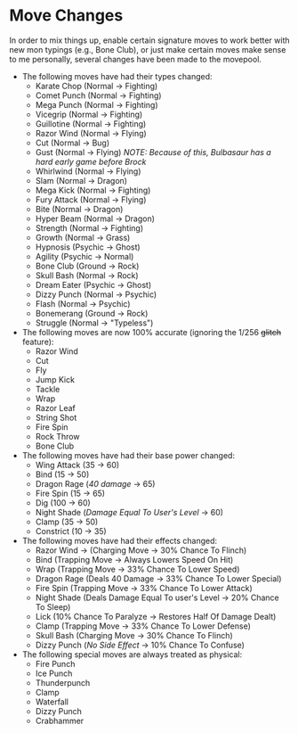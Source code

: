 # Move Changes
In order to mix things up, enable certain signature moves to work better with new mon typings (e.g., Bone Club), or just make certain moves make sense to me personally, several changes have been made to the movepool.

- The following moves have had their types changed:
    - Karate Chop (Normal -> Fighting)
    - Comet Punch (Normal -> Fighting)
    - Mega Punch (Normal -> Fighting)
    - Vicegrip (Normal -> Fighting)
    - Guillotine (Normal -> Fighting)
    - Razor Wind (Normal -> Flying)
    - Cut (Normal -> Bug)
    - Gust (Normal -> Flying) *NOTE: Because of this, Bulbasaur has a hard early game before Brock*
    - Whirlwind (Normal -> Flying)
    - Slam (Normal -> Dragon)
    - Mega Kick (Normal -> Fighting)
    - Fury Attack (Normal -> Flying)
    - Bite (Normal -> Dragon)
    - Hyper Beam (Normal -> Dragon)
    - Strength (Normal -> Fighting)
    - Growth (Normal -> Grass)
    - Hypnosis (Psychic -> Ghost)
    - Agility (Psychic -> Normal)
    - Bone Club (Ground -> Rock)
    - Skull Bash (Normal -> Rock)
    - Dream Eater (Psychic -> Ghost)
    - Dizzy Punch (Normal -> Psychic)
    - Flash (Normal -> Psychic)
    - Bonemerang (Ground -> Rock)
    - Struggle (Normal -> "Typeless")
- The following moves are now 100% accurate (ignoring the 1/256 ~~glitch~~ feature):
    - Razor Wind
    - Cut
    - Fly
    - Jump Kick
    - Tackle
    - Wrap
    - Razor Leaf
    - String Shot
    - Fire Spin
    - Rock Throw
    - Bone Club
- The following moves have had their base power changed:
    - Wing Attack (35 -> 60)
    - Bind (15 -> 50)
    - Dragon Rage (*40 damage* -> 65)
    - Fire Spin  (15 -> 65)
    - Dig (100 -> 60)
    - Night Shade (*Damage Equal To User's Level* -> 60)
    - Clamp (35 -> 50)
    - Constrict (10 -> 35)
- The following moves have had their effects changed:
    - Razor Wind -> (Charging Move -> 30% Chance To Flinch)
    - Bind (Trapping Move -> Always Lowers Speed On Hit)
    - Wrap (Trapping Move -> 33% Chance To Lower Speed)
    - Dragon Rage (Deals 40 Damage -> 33% Chance To Lower Special)
    - Fire Spin (Trapping Move -> 33% Chance To Lower Attack)
    - Night Shade (Deals Damage Equal To user's Level -> 20% Chance To Sleep)
    - Lick (10% Chance To Paralyze -> Restores Half Of Damage Dealt)
    - Clamp (Trapping Move -> 33% Chance To Lower Defense)
    - Skull Bash (Charging Move -> 30% Chance To Flinch)
    - Dizzy Punch (*No Side Effect* -> 10% Chance To Confuse)
- The following special moves are always treated as physical:
    - Fire Punch
    - Ice Punch
    - Thunderpunch
    - Clamp
    - Waterfall
    - Dizzy Punch
    - Crabhammer